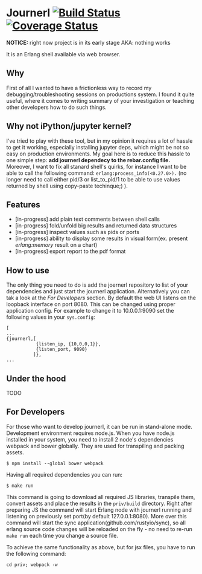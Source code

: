 # Journerl [![Build Status](https://travis-ci.org/ppikula/journerl.svg?branch=master)](https://travis-ci.org/ppikula/journerl) [![Coverage Status](https://coveralls.io/repos/ppikula/journerl/badge.svg?branch=master&service=github)](https://coveralls.io/github/ppikula/journerl?branch=master)

**NOTICE:** right now project is in its early stage AKA: nothing works

It is an Erlang shell available via web browser.

## Why

First of all I wanted to have a frictionless way to record my debugging/troubleshooting
sessions on productions system. I found it quite useful, where it comes to writing
summary of your investigation or teaching other developers how to do such things.

## Why not iPython/jupyter kernel?

I've tried to play with these tool, but in my opinion it requires a lot of hassle
to get it working, especially installing jupyter deps, which might be not so easy
on production environments. My goal here is to reduce this hassle to one simple step:
**add journerl dependecy to the rebar.config file.** Moreover, I want to fix all
stanard shell's quirks, for instance I want to be able to call the following command:
`erlang:process_info(<0.27.0>).` (no longer need to call either pid/3 or list_to_pid/1 to
be able to use values returned by shell using copy-paste techinque;) ).

## Features

* [in-progress] add plain text comments between shell calls
* [in-progress] fold/unfold big results and returned data structures
* [in-progress] inspect values such as pids or ports
* [in-progress] ability to display some results in visual form(ex. present
*erlang:memory* result on a chart)
* [in-progress] export report to the pdf format

## How to use

The only thing you need to do is add the joernerl repository to list of your dependencies
and just start the journerl application. Alternatively you can tak a look at the
*For Developers* section. By default the web UI listens on the loopback
interface on port 8080. This can be changed using proper application config. For
example to change it  to 10.0.0.1:9090 set the following values in your `sys.config`:

```
[
...
{journerl,[
           {listen_ip, {10,0,0,1}},
           {listen_port, 9090}
          ]},
...
```

## Under the hood

TODO

## For Developers

For those who want to develop journerl, it can be run in stand-alone mode. Development
environment requires node.js. When you have node.js installed in your system, you need
to install 2 node's dependencies webpack and bower globally. They are used for transpiling
and packing assets.

`$ npm install --global bower webpack`

Having all required dependencies you can run:

`$ make run`

This command is going to download all required JS libraries, transpile them, convert
assets and place the results in the `priv/build` directory. Right after preparing JS
the command will start Erlang node with journerl running and listening on previously
set port(by default 127.0.0.1:8080). More over this command will start the sync
application(github.com/rustyio/sync), so all erlang source code changes will be
reloaded on the fly - no need to re-run `make run` each time you change a source
file.

To achieve the same functionality as above, but for jsx files, you have to run the
following command:

`cd priv; webpack -w`

